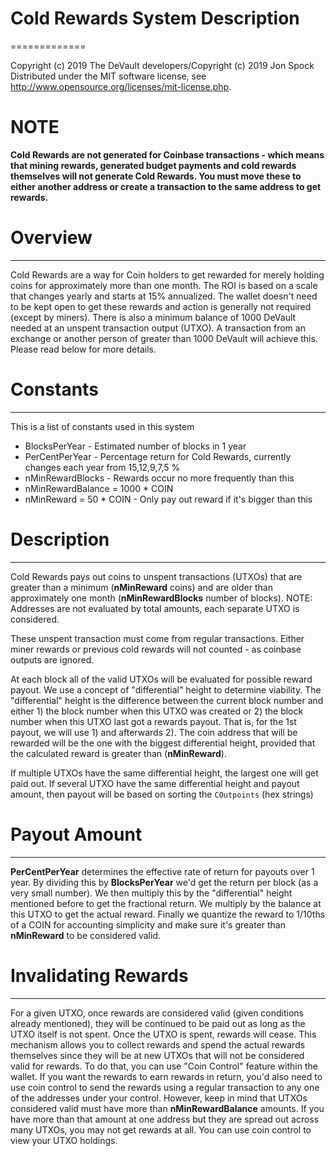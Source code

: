 # Cold Rewards System Description

=============

Copyright (c) 2019 The DeVault developers/Copyright (c) 2019 Jon Spock
Distributed under the MIT software license, see http://www.opensource.org/licenses/mit-license.php.


# NOTE
**Cold Rewards are not generated for Coinbase transactions - which means that mining rewards, generated budget payments and cold rewards themselves will not generate Cold Rewards. You must move these to either another address or create a transaction to the same address to get rewards.**

# Overview
---------------------

Cold Rewards are a way for Coin holders to get rewarded for merely holding coins for approximately more than one month. The ROI is based on a scale that changes yearly and starts at 15% annualized. The wallet doesn't need to be kept open to get these rewards and action is generally not required (except by miners). There is also a minimum balance of 1000 DeVault needed at an unspent transaction output (UTXO). A transaction from an exchange or another person of greater than 1000 DeVault will achieve this. Please read below for more details. 


# Constants
---------------------

This is a list of constants used in this system

* BlocksPerYear    - Estimated number of blocks in 1 year
* PerCentPerYear   - Percentage return for Cold Rewards, currently changes each year from 15,12,9,7,5 %
* nMinRewardBlocks  - Rewards occur no more frequently than this
* nMinRewardBalance = 1000 * COIN
* nMinReward =  50 * COIN  - Only pay out reward if it's bigger than this

# Description
---------------------

Cold Rewards pays out coins to unspent transactions (UTXOs) that are greater than a minimum (**nMinReward** coins) and are older than approximately one month (**nMinRewardBlocks** number of blocks). NOTE: Addresses are not evaluated by total amounts, each separate UTXO is considered.

These unspent transaction must come from regular transactions. Either miner rewards or previous cold rewards will not counted - as coinbase outputs are ignored.

At each block all of the valid UTXOs will be evaluated for possible reward payout. We use a concept of "differential" height to determine viability. The "differential" height is the difference between the current block number and either 1) the block number when this UTXO was created or 2) the block number when this UTXO last got a rewards payout. That is, for the 1st payout, we will use 1) and afterwards 2). The coin address that will be rewarded will be the one with the biggest differential height, provided that the calculated reward is greater than (**nMinReward**).

If multiple UTXOs have the same differential height, the largest one will get paid out. If several UTXO have the same differential height and payout amount, then payout will be based on sorting the `COutpoints` (hex strings)

# Payout Amount
---------------------

**PerCentPerYear** determines the effective rate of return for payouts over 1 year. By dividing this by **BlocksPerYear** we'd get the return per block (as a very small number). We then multiply this by the "differential" height mentioned before to get the fractional return. We multiply by the balance at this UTXO to get the actual reward. Finally we quantize the reward to 1/10ths of a COIN for accounting simplicity and make sure it's greater than **nMinReward** to be considered valid.

# Invalidating Rewards
---------------------

For a given UTXO, once rewards are considered valid (given conditions already mentioned), they will be continued to be paid out as long as the UTXO itself is not spent. Once the UTXO is spent, rewards will cease.
This mechanism allows you to collect rewards and spend the actual rewards themselves since they will be at new UTXOs that will not be considered valid for rewards. To do that, you can use "Coin Control" feature within the wallet. If you want the rewards to earn rewards in return, you'd also need to use coin control to send the rewards using a regular transaction to any one of the addresses under your control. However, keep in mind that UTXOs considered valid must have more than **nMinRewardBalance** amounts. If you have more than that amount at one address but they are spread out across many UTXOs, you may not get rewards at all. You can use coin control to view your UTXO holdings. 











